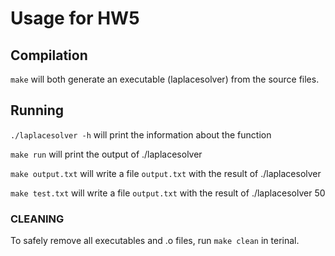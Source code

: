 # Usage for HW5

## Compilation

`make`  will both generate an executable (laplacesolver) from the source files.

## Running

`./laplacesolver -h` will print the information about the function

`make run`  will print the output of ./laplacesolver

`make output.txt` will write a file `output.txt` with the result of ./laplacesolver

`make test.txt`  will write a file `output.txt` with the result of ./laplacesolver 50



### CLEANING

To safely remove all executables and .o files, run `make clean` in terinal.

